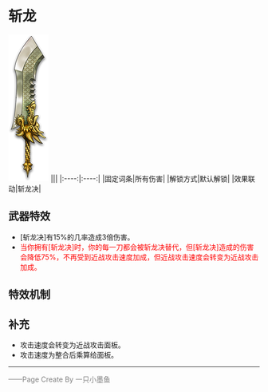 # 斩龙
![斩龙](../Img/Texture2D_Sword/斩龙.png)
|||
|:----:|:----:|
|固定词条|所有伤害|
|解锁方式|默认解锁|
|效果联动|斩龙决|


## 武器特效
- [斩龙决]有15%的几率造成3倍伤害。
- <font color=red>当你拥有[斩龙决]时，你的每一刀都会被斩龙决替代，但[斩龙决]造成的伤害会降低75%，不再受到近战攻击速度加成，但近战攻击速度会转变为近战攻击加成。</font>

## 特效机制

## 补充
- 攻击速度会转变为近战攻击面板。
- 攻击速度为整合后乘算给面板。
---

<font color=grey>——Page Create By 一只小墨鱼</font>
